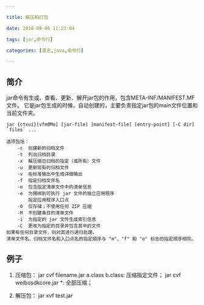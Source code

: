 ```yaml
---

title: 解压和打包

date: 2018-08-06 11:23:04

tags: [jar,命令行]

categories: [语言,java,命令行]

---
```


## 简介

jar命令有生成、查看、更新、解开jar包的作用，包含META-INF/MANIFEST.MF文件。
它是jar包生成的时候，自动创建的，主要负责指定jar包的main文件位置和当前文件夹。

```
jar {ctxui}[vfm0Me] [jar-file] [manifest-file] [entry-point] [-C dir] `files` ...
```

```
选项包括：
    -c  创建新的归档文件
    -t  列出归档目录
    -x  解压缩已归档的指定（或所有）文件
    -u  更新现有的归档文件
    -v  在标准输出中生成详细输出
    -f  指定归档文件名
    -m  包含指定清单文件中的清单信息
    -e  为捆绑到可执行 jar 文件的独立应用程序
        指定应用程序入口点
    -0  仅存储；不使用任何 ZIP 压缩
    -M  不创建条目的清单文件
    -i  为指定的 jar 文件生成索引信息
    -C  更改为指定的目录并包含其中的文件
如果有任何目录文件，则对其进行递归处理。
清单文件名、归档文件名和入口点名的指定顺序与 "m"、"f" 和 "e" 标志的指定顺序相同。
```

## 例子

1. 压缩包：
jar cvf filename.jar a.class b.class: 压缩指定文件；
jar cvf weibosdkcore.jar *: 全部压缩；

2. 解压包：
jar xvf test.jar

